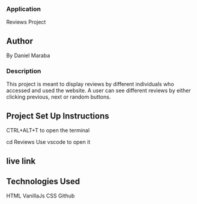 ###  Application
Reviews Project

## Author
By Daniel Maraba

### Description
This project is meant to display reviews by different individuals who accessed and used the website. A user can see different reviews by either clicking previous, next or random buttons.

## Project Set Up Instructions
CTRL+ALT+T to open the terminal


cd Reviews
Use vscode to open it

## live link


## Technologies Used
HTML
VanillaJs
CSS
Github

<!-- ## Support
You can reach out to me via my email: danielkmaraba@gmail.com

## License
The project is under MIT -->